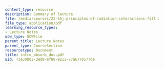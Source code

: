 ```yaml
---
content_type: resource
description: Summary of lecture.
file: /media/courses/22-55j-principles-of-radiation-interactions-fall-2004/73e30b023ed8ef88921177a6770577de_intro_absorb_dos.pdf
file_type: application/pdf
learning_resource_types:
- Lecture Notes
ocw_type: OCWFile
parent_title: Lecture Notes
parent_type: CourseSection
resourcetype: Document
title: intro_absorb_dos.pdf
uid: 73e30b02-3ed8-ef88-9211-77a6770577de
---
```

